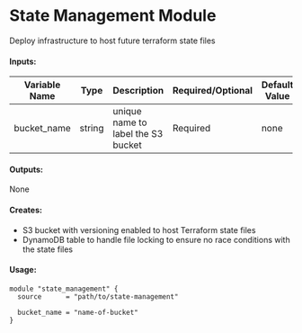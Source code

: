 # State Management Module
Deploy infrastructure to host future terraform state files

#### Inputs:
| Variable Name | Type | Description | Required/Optional | Default Value |
|-------------|-------------|-------------|-------------|-------------|
| bucket_name | string | unique name to label the S3 bucket | Required | none |

#### Outputs: 
None

#### Creates:
* S3 bucket with versioning enabled to host Terraform state files
* DynamoDB table to handle file locking to ensure no race conditions with the state files

#### Usage:
```
module "state_management" {
  source      = "path/to/state-management"

  bucket_name = "name-of-bucket"
}
```